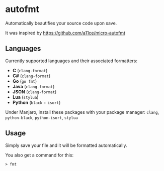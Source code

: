 # autofmt

Automatically beautifies your source code upon save.

It was inspired by https://github.com/a11ce/micro-autofmt

## Languages

Currently supported languages and their associated formatters:

* **C** (`clang-format`)
* **C#** (`clang-format`)
* **Go** (`go fmt`)
* **Java** (`clang-format`)
* **JSON** (`clang-format`)
* **Lua** (`stylua`)
* **Python** (`black` + `isort`)

Under Manjaro, install these packages with your package manager: `clang`, `python-black`, `python-isort`, `stylua`

## Usage

Simply save your file and it will be formatted automatically.

You also get a command for this:

    > fmt
